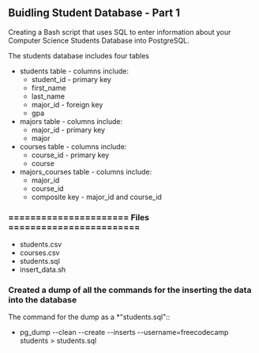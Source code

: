 ## Buidling Student Database - Part 1

Creating a Bash script that uses SQL to enter information about your Computer Science Students Database into PostgreSQL.

The students database includes four tables
* students table - columns include:
  * student_id - primary key
  * first_name
  * last_name
  * major_id - foreign key
  * gpa
* majors table - columns include:
  * major_id - primary key
  * major
* courses table - columns include:
  * course_id - primary key
  * course
* majors_courses table - columns include:
  * major_id 
  * course_id
  * composite key - major_id and course_id

### ====================== Files ========================
* students.csv
* courses.csv
* students.sql
* insert_data.sh

### Created a dump of all the commands for the inserting the data into the database
The command for the dump as a *"students.sql"::
  * pg_dump --clean --create --inserts --username=freecodecamp students > students.sql
